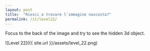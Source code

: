 ```yaml
---
layout: post
title:  "Riesci a trovare l'immagine nascosta?"
permalink: /it/level22/
---
```

Focus to the back of the image and try to see the hidden 3d object.

![Level 22]({{ site.url }}/assets/level_22.png)